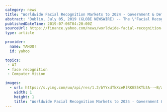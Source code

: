 ```yaml
---
category: news
title: "Worldwide Facial Recognition Markets to 2024 - Government & Defense Sector Among Verticals to Gain Maximum Traction"
abstract: "Dublin, July 05, 2019 (GLOBE NEWSWIRE) -- The \"Facial Recognition Market by Component (Software, Tools, and Services), Application Area (Emotion Recognition, Attendance Tracking and Monitoring ..."
publishedDateTime: 2019-07-06T04:20:00Z
sourceUrl: https://finance.yahoo.com/news/worldwide-facial-recognition-markets-2024-131322662.html
type: article

provider:
  name: YAHOO!
  id: yahoo

topics:
 - AI
 - face recognition
 - Computer Vision

images:
  - url: https://s.yimg.com/uu/api/res/1.2/bYYxdTkXceRlRKGS5KTb3A--~B/aD0xO3c9MTtzbT0xO2FwcGlkPXl0YWNoeW9u/http://globalfinance.zenfs.com/en_us/Finance/US_AFTP_GlobeNewsWire_EmailNotif_LIVE/ti?nf=NzY3NTA5MiMzMDIzMTY5IzIwMTM5MzY=
    width: 1
    height: 1
    title: "Worldwide Facial Recognition Markets to 2024 - Government & Defense Sector Among Verticals to Gain Maximum Traction"
---
```

